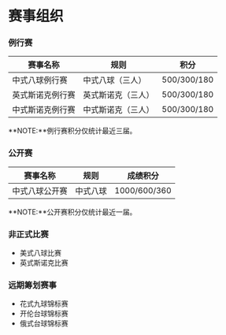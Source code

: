 # 赛事组织

### 例行赛

| 赛事名称         | 规则               | 积分        |
| ---------------- | ------------------ | ----------- |
| 中式八球例行赛   | 中式八球（三人）   | 500/300/180 |
| 英式斯诺克例行赛 | 英式斯诺克（三人） | 500/300/180 |
| 中式斯诺克例行赛 | 中式斯诺克（三人） | 500/300/180 |

**NOTE:**例行赛积分仅统计最近三届。

### 公开赛

| 赛事名称         | 规则       | 成绩积分     |
| ---------------- | ---------- | ------------ |
| 中式八球公开赛   | 中式八球   | 1000/600/360 |

**NOTE:**公开赛积分仅统计最近一届。

### 非正式比赛

- 美式八球比赛
- 英式斯诺克比赛

### 远期筹划赛事

- 花式九球锦标赛
- 开伦台球锦标赛
- 俄式台球锦标赛

